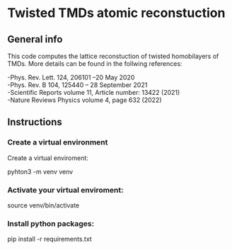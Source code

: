 # Twisted TMDs atomic reconstuction #



## General info

This code computes the lattice reconstuction of twisted homobilayers of TMDs. 
More details can be found in the follwing references:

-Phys. Rev. Lett. 124, 206101 –20 May 2020<br />
-Phys. Rev. B 104, 125440 – 28 September 2021<br />
-Scientific Reports volume 11, Article number: 13422 (2021)<br /> 
-Nature Reviews Physics volume 4, page 632 (2022)<br />


## Instructions

### Create a virtual environment

Create a virtual enviroment:

pyhton3 -m venv venv

### Activate your virtual enviroment:

source venv/bin/activate

### Install python packages:

pip install -r requirements.txt

